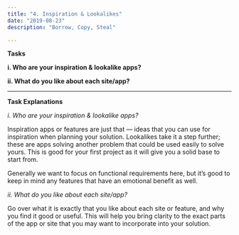```yaml
---
title: "4. Inspiration & Lookalikes"
date: "2019-08-23"
description: "Borrow, Copy, Steal" 

---
```


**Tasks**

**i. Who are your inspiration & lookalike apps?** 

**ii.  What do you like about each site/app?** 

---

**Task Explanations**

*i. Who are your inspiration & lookalike apps?* 

Inspiration apps or features are just that — ideas that you can use for inspiration when planning your solution. Lookalikes take it a step further; these are apps solving another problem that could be used easily to solve yours. This is good for your first project as it will give you a solid base to start from.

Generally we want to focus on functional requirements here, but it’s good to keep in mind any features that have an emotional benefit as well. 

*ii.  What do you like about each site/app?* 

Go over what it is exactly that you like about each site or feature, and why you find it good or useful. This will help you bring clarity to the exact parts of the app or site that you may want to incorporate into your solution. 